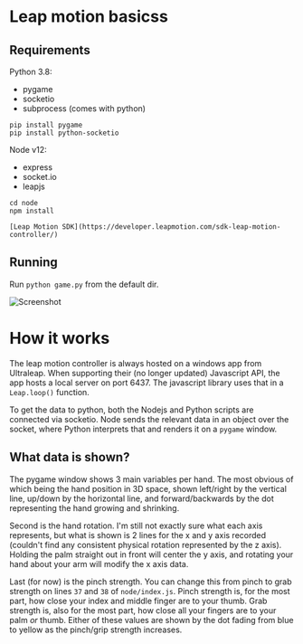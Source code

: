 # Leap motion basicss
## Requirements
Python 3.8:
- pygame
- socketio
- subprocess (comes with python)

```
pip install pygame
pip install python-socketio
```

Node v12:
- express
- socket.io
- leapjs

```
cd node
npm install

[Leap Motion SDK](https://developer.leapmotion.com/sdk-leap-motion-controller/)
```

## Running
Run `python game.py` from the default dir.


![Screenshot](https://cdn.discordapp.com/attachments/699865498052984913/788946259640713250/leapmotion_python.png)

# How it works
The leap motion controller is always hosted on a windows app from Ultraleap. When
supporting their (no longer updated) Javascript API, the app hosts a local server on
port 6437. The javascript library uses that in a `Leap.loop()` function.

To get the data to python, both the Nodejs and Python scripts are connected via
socketio. Node sends the relevant data in an object over the socket, where Python
interprets that and renders it on a `pygame` window.

## What data is shown?
The pygame window shows 3 main variables per hand. The most obvious of which being
the hand position in 3D space, shown left/right by the vertical line, up/down
by the horizontal line, and forward/backwards by the dot representing the hand growing
and shrinking.

Second is the hand rotation. I'm still not exactly sure what each axis represents, but
what is shown is 2 lines for the x and y axis recorded (couldn't find any consistent
physical rotation represented by the z axis). Holding the palm straight out in front
will center the y axis, and rotating your hand about your arm will modify the x axis data.

Last (for now) is the pinch strength. You can change this from pinch to grab strength on lines
`37` and `38` of `node/index.js`. Pinch strength is, for the most part, how close your index
and middle finger are to your thumb. Grab strength is, also for the most part, how close all
your fingers are to your palm *or* thumb. Either of these values are shown by the dot fading
from blue to yellow as the pinch/grip strength increases.
